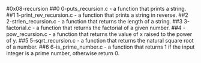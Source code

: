 #0x08-recursion
##0 0-puts_recursion.c - a function that prints a string.
##1 1-print_rev_recursion.c - a function that prints a string in reverse.
##2 2-strlen_recursion.c - a function that returns the length of a string.
##3 3-factorial.c - a function that returns the factorial of a given number.
##4 -pow_recursion.c - a function that returns the value of x raised to the power of y.
##5 5-sqrt_recursion.c - a function that returns the natural square root of a number.
##6 6-is_prime_number.c - a function that returns 1 if the input integer is a prime number, otherwise return 0.
